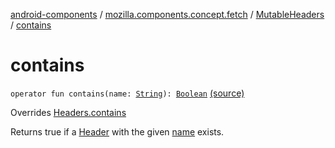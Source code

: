 [android-components](../../index.md) / [mozilla.components.concept.fetch](../index.md) / [MutableHeaders](index.md) / [contains](./contains.md)

# contains

`operator fun contains(name: `[`String`](https://kotlinlang.org/api/latest/jvm/stdlib/kotlin/-string/index.html)`): `[`Boolean`](https://kotlinlang.org/api/latest/jvm/stdlib/kotlin/-boolean/index.html) [(source)](https://github.com/mozilla-mobile/android-components/blob/master/components/concept/fetch/src/main/java/mozilla/components/concept/fetch/Headers.kt#L100)

Overrides [Headers.contains](../-headers/contains.md)

Returns true if a [Header](../-header/index.md) with the given [name](contains.md#mozilla.components.concept.fetch.MutableHeaders$contains(kotlin.String)/name) exists.


